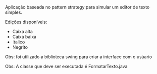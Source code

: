Aplicação baseada no pattern strategy para simular um editor de texto simples.

Edições disponíveis:
 - Caixa alta
 - Caixa baixa
 - Italico 
 - Negrito
 
Obs: foi utilizado a biblioteca swing para criar a interface com o usúario

Obs: A classe que deve ser executada é FormatarTexto.java
